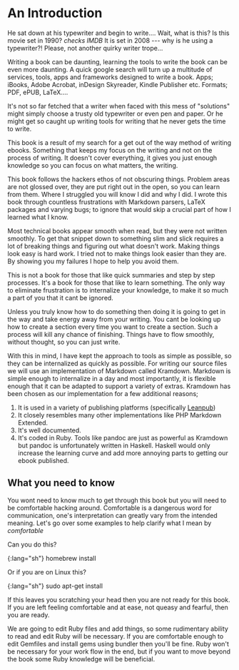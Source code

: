 # An Introduction

He sat down at his typewriter and begin to write.... Wait, what is this? Is this movie set in 1990? *checks IMDB* It is
set in 2008 --- why is he using a typewriter?! Please, not another quirky writer trope...

Writing a book can be daunting, learning the tools to write the book can be even more daunting. A quick google search
will turn up a multitude of services, tools, apps and frameworks designed to write a book. Apps; iBooks, Adobe Acrobat,
inDesign Skyreader, Kindle Publisher etc. Formats; PDF, ePUB, LaTeX....

It's not so far fetched that a writer when faced with this mess of "solutions" might simply choose a trusty old
typewriter or even pen and paper. Or he might get so caught up writing tools for writing that he never gets the time to
write.

This book is a result of my search for a get out of the way method of writing ebooks. Something that keeps my focus on
the writing and not on the process of writing. It doesn't cover everything, it gives you just enough knowledge so you
can focus on what matters, the writing.

This book follows the hackers ethos of not obscuring things. Problem areas are not glossed over, they are put right out
in the open, so you can learn from them. Where I struggled you will know I did and why I did. I wrote this book through
countless frustrations with Markdown parsers, LaTeX packages and varying bugs; to ignore that would skip a crucial part
of how I learned what I know.

Most technical books appear smooth when read, but they were not written smoothly. To get that snippet down to something
slim and slick requires a lot of breaking things and figuring out what doesn't work. Making things look easy is hard
work. I tried not to make things look easier than they are. By showing you my failures I hope to help you avoid
them.

This is not a book for those that like quick summaries and step by step processes. It's a book for those that like to
learn something. The only way to eliminate frustration is to internalize your knowledge, to make it so much a part of
you that it cant be ignored. 

Unless you truly know how to do something then doing it is going to get in the way and take energy away from your
writing. You cant be looking up how to create a section every time you want to create a section. Such a process will
kill any chance of finishing. Things have to flow smoothly, without thought, so you can just write.

With this in mind, I have kept the approach to tools as simple as possible, so they can be internalized as quickly as
possible. For writing our source files we will use an implementation of Markdown called Kramdown. Markdown is simple
enough to internalize in a day and most importantly, it is flexible enough that it can be adapted to support a variety
of extras. Kramdown has been chosen as our implementation for a few additional reasons;

1. It is used in a variety of publishing platforms (specifically [Leanpub](https://leanpub.com))
2. It closely resembles many other implementations like PHP Markdown Extended. 
3. It's well documented.
4. It's coded in Ruby. Tools like pandoc are just as powerful as Kramdown but pandoc is unfortunately written in
Haskell. Haskell would only increase the learning curve and add more annoying parts to getting our
ebook published.

## What you need to know

You wont need to know much to get through this book but you will need to be comfortable hacking around. Comfortable is 
a dangerous word for communication, one's interpretation can greatly vary from the intended meaning. Let's go over some
examples to help clarify what I mean by _comfortable_

Can you do this?

{:lang="sh"}
    homebrew install

Or if you are on Linux this?

{:lang="sh"}
    sudo apt-get install

If this leaves you scratching your head then you are not ready for this book. If you are left feeling comfortable and 
at ease, not queasy and fearful, then you are ready.

We are going to edit Ruby files and add things, so some rudimentary ability to read and edit Ruby will be necessary. If
you are comfortable enough to edit Gemfiles and install gems using bundler then you'll be fine. Ruby won't be necessary
for your work flow in the end, but if you want to move beyond the book some Ruby knowledge will be beneficial.
